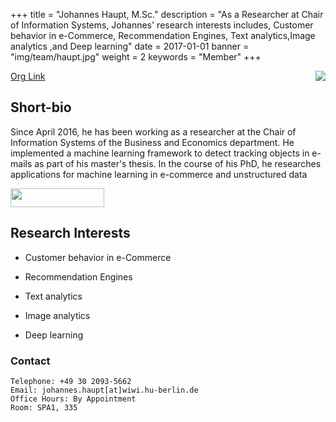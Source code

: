 +++
title = "Johannes Haupt, M.Sc."
description = "As a Researcher at Chair of Information Systems, Johannes' research interests includes, Customer behavior in e-Commerce, Recommendation Engines, Text analytics,Image analytics ,and Deep learning"
date = 2017-01-01
banner = "img/team/haupt.jpg"
weight = 2
keywords = "Member"
+++

<img align = "right" src = "/blog/img/team/haupt.jpg" >
<a href="https://example.org">Org Link</a> <br />

## Short-bio

Since April 2016, he has been working as a researcher at the Chair of Information Systems of the Business and Economics department. He implemented a machine learning framework to detect tracking objects in e-mails as part of his master's thesis. In the course of his PhD, he researches applications for machine learning in e-commerce and unstructured data


[<img width = "150" height = "30" src = /blog/img/sign/researchgate.png >](https://www.researchgate.net/profile/Johannes_Haupt)


## Research Interests

- Customer behavior in e-Commerce

- Recommendation Engines
- Text analytics

- Image analytics

- Deep learning


###  Contact

	Telephone: +49 30 2093-5662
	Email: johannes.haupt[at]wiwi.hu-berlin.de
	Office Hours: By Appointment
	Room: SPA1, 335
